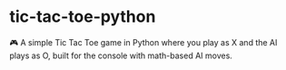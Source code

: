 # tic-tac-toe-python
🎮 A simple Tic Tac Toe game in Python where you play as X and the AI plays as O, built for the console with math-based AI moves.

